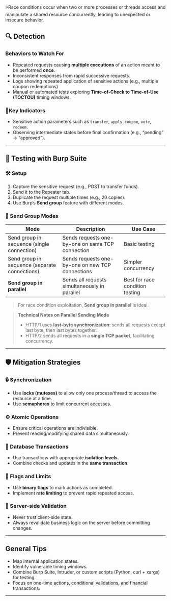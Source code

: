 
⚡Race conditions occur when two or more processes or threads access and manipulate a shared resource concurrently, leading to unexpected or insecure behavior.
## 🔍 Detection

### Behaviors to Watch For

- Repeated requests causing **multiple executions** of an action meant to be performed **once**.
- Inconsistent responses from rapid successive requests.
- Logs showing repeated application of sensitive actions (e.g., multiple coupon redemptions)
- Manual or automated tests exploring **Time-of-Check to Time-of-Use (TOCTOU)** timing windows.
### 📌Key Indicators

- Sensitive action parameters such as `transfer`, `apply_coupon`, `vote`, `redeem`.
- Observing intermediate states before final confirmation (e.g., “pending” → “approved”).

---
## 🧪 Testing with Burp Suite

### 🛠️ Setup

1. Capture the sensitive request (e.g., POST to transfer funds).
2. Send it to the Repeater tab.
3. Duplicate the request multiple times (e.g., 20 copies).
4. Use Burp’s **Send group** feature with different modes.    
### 🎯 Send Group Modes

| Mode                                          | Description                                      | Use Case                        |
| --------------------------------------------- | ------------------------------------------------ | ------------------------------- |
| Send group in sequence (single connection)    | Sends requests one-by-one on same TCP connection | Basic testing                   |
| Send group in sequence (separate connections) | Sends requests one-by-one on new TCP connections | Simpler concurrency             |
| **Send group in parallel**                    | Sends all requests simultaneously in parallel    | Best for race condition testing |

> For race condition exploitation, **Send group in parallel** is ideal.

>**Technical Notes on Parallel Sending Mode**
> - HTTP/1 uses **last-byte synchronization**: sends all requests except last byte, then last bytes together.
> - HTTP/2 sends all requests in a **single TCP packet**, facilitating concurrency.    

---
## 🛡️ Mitigation Strategies

### 🔒 Synchronization
- Use **locks (mutexes)** to allow only one process/thread to access the resource at a time.
- Use **semaphores** to limit concurrent accesses.

### ⚙️ Atomic Operations
- Ensure critical operations are indivisible.
- Prevent reading/modifying shared data simultaneously.

### 💾 Database Transactions
- Use transactions with appropriate **isolation levels**.
- Combine checks and updates in the **same transaction**.

### 🚦 Flags and Limits
- Use **binary flags** to mark actions as completed.
- Implement **rate limiting** to prevent rapid repeated access.

### 🧹 Server-side Validation
- Never trust client-side state.
- Always revalidate business logic on the server before committing changes.

---

## General Tips

- Map internal application states.
- Identify vulnerable timing windows.
- Combine Burp Suite, Intruder, or custom scripts (Python, curl + xargs) for testing.
- Focus on one-time actions, conditional validations, and financial transactions.

---